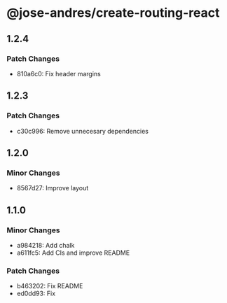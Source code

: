 # @jose-andres/create-routing-react

## 1.2.4

### Patch Changes

- 810a6c0: Fix header margins

## 1.2.3

### Patch Changes

- c30c996: Remove unnecesary dependencies

## 1.2.0

### Minor Changes

- 8567d27: Improve layout

## 1.1.0

### Minor Changes

- a984218: Add chalk
- a611fc5: Add CIs and improve README

### Patch Changes

- b463202: Fix README
- ed0dd93: Fix
